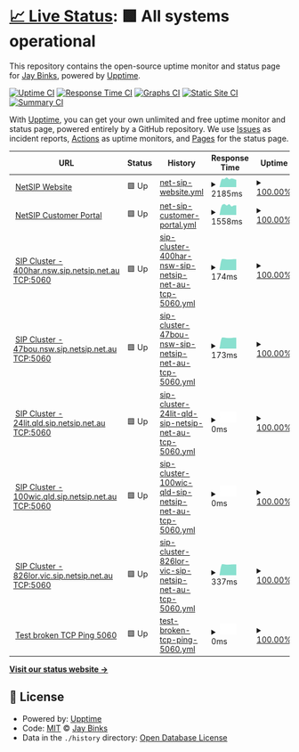 # [📈 Live Status](https://jaybinks.github.io/test-uptime): <!--live status--> **🟩 All systems operational**

This repository contains the open-source uptime monitor and status page for [Jay Binks](https://jaybinks.github.io/test-uptime), powered by [Upptime](https://github.com/upptime/upptime).

[![Uptime CI](https://github.com/jaybinks/test-uptime/workflows/Uptime%20CI/badge.svg)](https://github.com/jaybinks/test-uptime/actions?query=workflow%3A%22Uptime+CI%22)
[![Response Time CI](https://github.com/jaybinks/test-uptime/workflows/Response%20Time%20CI/badge.svg)](https://github.com/jaybinks/test-uptime/actions?query=workflow%3A%22Response+Time+CI%22)
[![Graphs CI](https://github.com/jaybinks/test-uptime/workflows/Graphs%20CI/badge.svg)](https://github.com/jaybinks/test-uptime/actions?query=workflow%3A%22Graphs+CI%22)
[![Static Site CI](https://github.com/jaybinks/test-uptime/workflows/Static%20Site%20CI/badge.svg)](https://github.com/jaybinks/test-uptime/actions?query=workflow%3A%22Static+Site+CI%22)
[![Summary CI](https://github.com/jaybinks/test-uptime/workflows/Summary%20CI/badge.svg)](https://github.com/jaybinks/test-uptime/actions?query=workflow%3A%22Summary+CI%22)

With [Upptime](https://upptime.js.org), you can get your own unlimited and free uptime monitor and status page, powered entirely by a GitHub repository. We use [Issues](https://github.com/jaybinks/test-uptime/issues) as incident reports, [Actions](https://github.com/jaybinks/test-uptime/actions) as uptime monitors, and [Pages](https://jaybinks.github.io/test-uptime) for the status page.

<!--start: status pages-->
<!-- This summary is generated by Upptime (https://github.com/upptime/upptime) -->
<!-- Do not edit this manually, your changes will be overwritten -->
<!-- prettier-ignore -->
| URL | Status | History | Response Time | Uptime |
| --- | ------ | ------- | ------------- | ------ |
| <img alt="" src="https://favicons.githubusercontent.com/www.netsip.com.au" height="13"> [NetSIP Website](https://www.netsip.com.au) | 🟩 Up | [net-sip-website.yml](https://github.com/jaybinks/test-uptime/commits/HEAD/history/net-sip-website.yml) | <details><summary><img alt="Response time graph" src="./graphs/net-sip-website/response-time-week.png" height="20"> 2185ms</summary><br><a href="https://jaybinks.github.io/test-uptime/history/net-sip-website"><img alt="Response time 2159" src="https://img.shields.io/endpoint?url=https%3A%2F%2Fraw.githubusercontent.com%2Fjaybinks%2Ftest-uptime%2FHEAD%2Fapi%2Fnet-sip-website%2Fresponse-time.json"></a><br><a href="https://jaybinks.github.io/test-uptime/history/net-sip-website"><img alt="24-hour response time 1916" src="https://img.shields.io/endpoint?url=https%3A%2F%2Fraw.githubusercontent.com%2Fjaybinks%2Ftest-uptime%2FHEAD%2Fapi%2Fnet-sip-website%2Fresponse-time-day.json"></a><br><a href="https://jaybinks.github.io/test-uptime/history/net-sip-website"><img alt="7-day response time 2185" src="https://img.shields.io/endpoint?url=https%3A%2F%2Fraw.githubusercontent.com%2Fjaybinks%2Ftest-uptime%2FHEAD%2Fapi%2Fnet-sip-website%2Fresponse-time-week.json"></a><br><a href="https://jaybinks.github.io/test-uptime/history/net-sip-website"><img alt="30-day response time 2154" src="https://img.shields.io/endpoint?url=https%3A%2F%2Fraw.githubusercontent.com%2Fjaybinks%2Ftest-uptime%2FHEAD%2Fapi%2Fnet-sip-website%2Fresponse-time-month.json"></a><br><a href="https://jaybinks.github.io/test-uptime/history/net-sip-website"><img alt="1-year response time 2159" src="https://img.shields.io/endpoint?url=https%3A%2F%2Fraw.githubusercontent.com%2Fjaybinks%2Ftest-uptime%2FHEAD%2Fapi%2Fnet-sip-website%2Fresponse-time-year.json"></a></details> | <details><summary><a href="https://jaybinks.github.io/test-uptime/history/net-sip-website">100.00%</a></summary><a href="https://jaybinks.github.io/test-uptime/history/net-sip-website"><img alt="All-time uptime 99.20%" src="https://img.shields.io/endpoint?url=https%3A%2F%2Fraw.githubusercontent.com%2Fjaybinks%2Ftest-uptime%2FHEAD%2Fapi%2Fnet-sip-website%2Fuptime.json"></a><br><a href="https://jaybinks.github.io/test-uptime/history/net-sip-website"><img alt="24-hour uptime 100.00%" src="https://img.shields.io/endpoint?url=https%3A%2F%2Fraw.githubusercontent.com%2Fjaybinks%2Ftest-uptime%2FHEAD%2Fapi%2Fnet-sip-website%2Fuptime-day.json"></a><br><a href="https://jaybinks.github.io/test-uptime/history/net-sip-website"><img alt="7-day uptime 100.00%" src="https://img.shields.io/endpoint?url=https%3A%2F%2Fraw.githubusercontent.com%2Fjaybinks%2Ftest-uptime%2FHEAD%2Fapi%2Fnet-sip-website%2Fuptime-week.json"></a><br><a href="https://jaybinks.github.io/test-uptime/history/net-sip-website"><img alt="30-day uptime 99.14%" src="https://img.shields.io/endpoint?url=https%3A%2F%2Fraw.githubusercontent.com%2Fjaybinks%2Ftest-uptime%2FHEAD%2Fapi%2Fnet-sip-website%2Fuptime-month.json"></a><br><a href="https://jaybinks.github.io/test-uptime/history/net-sip-website"><img alt="1-year uptime 99.20%" src="https://img.shields.io/endpoint?url=https%3A%2F%2Fraw.githubusercontent.com%2Fjaybinks%2Ftest-uptime%2FHEAD%2Fapi%2Fnet-sip-website%2Fuptime-year.json"></a></details>
| <img alt="" src="https://favicons.githubusercontent.com/portal.overthewire.com.au" height="13"> [NetSIP Customer Portal](https://portal.overthewire.com.au/) | 🟩 Up | [net-sip-customer-portal.yml](https://github.com/jaybinks/test-uptime/commits/HEAD/history/net-sip-customer-portal.yml) | <details><summary><img alt="Response time graph" src="./graphs/net-sip-customer-portal/response-time-week.png" height="20"> 1558ms</summary><br><a href="https://jaybinks.github.io/test-uptime/history/net-sip-customer-portal"><img alt="Response time 1611" src="https://img.shields.io/endpoint?url=https%3A%2F%2Fraw.githubusercontent.com%2Fjaybinks%2Ftest-uptime%2FHEAD%2Fapi%2Fnet-sip-customer-portal%2Fresponse-time.json"></a><br><a href="https://jaybinks.github.io/test-uptime/history/net-sip-customer-portal"><img alt="24-hour response time 1530" src="https://img.shields.io/endpoint?url=https%3A%2F%2Fraw.githubusercontent.com%2Fjaybinks%2Ftest-uptime%2FHEAD%2Fapi%2Fnet-sip-customer-portal%2Fresponse-time-day.json"></a><br><a href="https://jaybinks.github.io/test-uptime/history/net-sip-customer-portal"><img alt="7-day response time 1558" src="https://img.shields.io/endpoint?url=https%3A%2F%2Fraw.githubusercontent.com%2Fjaybinks%2Ftest-uptime%2FHEAD%2Fapi%2Fnet-sip-customer-portal%2Fresponse-time-week.json"></a><br><a href="https://jaybinks.github.io/test-uptime/history/net-sip-customer-portal"><img alt="30-day response time 1612" src="https://img.shields.io/endpoint?url=https%3A%2F%2Fraw.githubusercontent.com%2Fjaybinks%2Ftest-uptime%2FHEAD%2Fapi%2Fnet-sip-customer-portal%2Fresponse-time-month.json"></a><br><a href="https://jaybinks.github.io/test-uptime/history/net-sip-customer-portal"><img alt="1-year response time 1611" src="https://img.shields.io/endpoint?url=https%3A%2F%2Fraw.githubusercontent.com%2Fjaybinks%2Ftest-uptime%2FHEAD%2Fapi%2Fnet-sip-customer-portal%2Fresponse-time-year.json"></a></details> | <details><summary><a href="https://jaybinks.github.io/test-uptime/history/net-sip-customer-portal">100.00%</a></summary><a href="https://jaybinks.github.io/test-uptime/history/net-sip-customer-portal"><img alt="All-time uptime 100.00%" src="https://img.shields.io/endpoint?url=https%3A%2F%2Fraw.githubusercontent.com%2Fjaybinks%2Ftest-uptime%2FHEAD%2Fapi%2Fnet-sip-customer-portal%2Fuptime.json"></a><br><a href="https://jaybinks.github.io/test-uptime/history/net-sip-customer-portal"><img alt="24-hour uptime 100.00%" src="https://img.shields.io/endpoint?url=https%3A%2F%2Fraw.githubusercontent.com%2Fjaybinks%2Ftest-uptime%2FHEAD%2Fapi%2Fnet-sip-customer-portal%2Fuptime-day.json"></a><br><a href="https://jaybinks.github.io/test-uptime/history/net-sip-customer-portal"><img alt="7-day uptime 100.00%" src="https://img.shields.io/endpoint?url=https%3A%2F%2Fraw.githubusercontent.com%2Fjaybinks%2Ftest-uptime%2FHEAD%2Fapi%2Fnet-sip-customer-portal%2Fuptime-week.json"></a><br><a href="https://jaybinks.github.io/test-uptime/history/net-sip-customer-portal"><img alt="30-day uptime 100.00%" src="https://img.shields.io/endpoint?url=https%3A%2F%2Fraw.githubusercontent.com%2Fjaybinks%2Ftest-uptime%2FHEAD%2Fapi%2Fnet-sip-customer-portal%2Fuptime-month.json"></a><br><a href="https://jaybinks.github.io/test-uptime/history/net-sip-customer-portal"><img alt="1-year uptime 100.00%" src="https://img.shields.io/endpoint?url=https%3A%2F%2Fraw.githubusercontent.com%2Fjaybinks%2Ftest-uptime%2FHEAD%2Fapi%2Fnet-sip-customer-portal%2Fuptime-year.json"></a></details>
| <img alt="" src="https://favicons.githubusercontent.com/null" height="13"> [SIP Cluster - 400har.nsw.sip.netsip.net.au TCP:5060](103.26.173.36) | 🟩 Up | [sip-cluster-400har-nsw-sip-netsip-net-au-tcp-5060.yml](https://github.com/jaybinks/test-uptime/commits/HEAD/history/sip-cluster-400har-nsw-sip-netsip-net-au-tcp-5060.yml) | <details><summary><img alt="Response time graph" src="./graphs/sip-cluster-400har-nsw-sip-netsip-net-au-tcp-5060/response-time-week.png" height="20"> 174ms</summary><br><a href="https://jaybinks.github.io/test-uptime/history/sip-cluster-400har-nsw-sip-netsip-net-au-tcp-5060"><img alt="Response time 175" src="https://img.shields.io/endpoint?url=https%3A%2F%2Fraw.githubusercontent.com%2Fjaybinks%2Ftest-uptime%2FHEAD%2Fapi%2Fsip-cluster-400har-nsw-sip-netsip-net-au-tcp-5060%2Fresponse-time.json"></a><br><a href="https://jaybinks.github.io/test-uptime/history/sip-cluster-400har-nsw-sip-netsip-net-au-tcp-5060"><img alt="24-hour response time 175" src="https://img.shields.io/endpoint?url=https%3A%2F%2Fraw.githubusercontent.com%2Fjaybinks%2Ftest-uptime%2FHEAD%2Fapi%2Fsip-cluster-400har-nsw-sip-netsip-net-au-tcp-5060%2Fresponse-time-day.json"></a><br><a href="https://jaybinks.github.io/test-uptime/history/sip-cluster-400har-nsw-sip-netsip-net-au-tcp-5060"><img alt="7-day response time 174" src="https://img.shields.io/endpoint?url=https%3A%2F%2Fraw.githubusercontent.com%2Fjaybinks%2Ftest-uptime%2FHEAD%2Fapi%2Fsip-cluster-400har-nsw-sip-netsip-net-au-tcp-5060%2Fresponse-time-week.json"></a><br><a href="https://jaybinks.github.io/test-uptime/history/sip-cluster-400har-nsw-sip-netsip-net-au-tcp-5060"><img alt="30-day response time 173" src="https://img.shields.io/endpoint?url=https%3A%2F%2Fraw.githubusercontent.com%2Fjaybinks%2Ftest-uptime%2FHEAD%2Fapi%2Fsip-cluster-400har-nsw-sip-netsip-net-au-tcp-5060%2Fresponse-time-month.json"></a><br><a href="https://jaybinks.github.io/test-uptime/history/sip-cluster-400har-nsw-sip-netsip-net-au-tcp-5060"><img alt="1-year response time 175" src="https://img.shields.io/endpoint?url=https%3A%2F%2Fraw.githubusercontent.com%2Fjaybinks%2Ftest-uptime%2FHEAD%2Fapi%2Fsip-cluster-400har-nsw-sip-netsip-net-au-tcp-5060%2Fresponse-time-year.json"></a></details> | <details><summary><a href="https://jaybinks.github.io/test-uptime/history/sip-cluster-400har-nsw-sip-netsip-net-au-tcp-5060">100.00%</a></summary><a href="https://jaybinks.github.io/test-uptime/history/sip-cluster-400har-nsw-sip-netsip-net-au-tcp-5060"><img alt="All-time uptime 100.00%" src="https://img.shields.io/endpoint?url=https%3A%2F%2Fraw.githubusercontent.com%2Fjaybinks%2Ftest-uptime%2FHEAD%2Fapi%2Fsip-cluster-400har-nsw-sip-netsip-net-au-tcp-5060%2Fuptime.json"></a><br><a href="https://jaybinks.github.io/test-uptime/history/sip-cluster-400har-nsw-sip-netsip-net-au-tcp-5060"><img alt="24-hour uptime 100.00%" src="https://img.shields.io/endpoint?url=https%3A%2F%2Fraw.githubusercontent.com%2Fjaybinks%2Ftest-uptime%2FHEAD%2Fapi%2Fsip-cluster-400har-nsw-sip-netsip-net-au-tcp-5060%2Fuptime-day.json"></a><br><a href="https://jaybinks.github.io/test-uptime/history/sip-cluster-400har-nsw-sip-netsip-net-au-tcp-5060"><img alt="7-day uptime 100.00%" src="https://img.shields.io/endpoint?url=https%3A%2F%2Fraw.githubusercontent.com%2Fjaybinks%2Ftest-uptime%2FHEAD%2Fapi%2Fsip-cluster-400har-nsw-sip-netsip-net-au-tcp-5060%2Fuptime-week.json"></a><br><a href="https://jaybinks.github.io/test-uptime/history/sip-cluster-400har-nsw-sip-netsip-net-au-tcp-5060"><img alt="30-day uptime 100.00%" src="https://img.shields.io/endpoint?url=https%3A%2F%2Fraw.githubusercontent.com%2Fjaybinks%2Ftest-uptime%2FHEAD%2Fapi%2Fsip-cluster-400har-nsw-sip-netsip-net-au-tcp-5060%2Fuptime-month.json"></a><br><a href="https://jaybinks.github.io/test-uptime/history/sip-cluster-400har-nsw-sip-netsip-net-au-tcp-5060"><img alt="1-year uptime 100.00%" src="https://img.shields.io/endpoint?url=https%3A%2F%2Fraw.githubusercontent.com%2Fjaybinks%2Ftest-uptime%2FHEAD%2Fapi%2Fsip-cluster-400har-nsw-sip-netsip-net-au-tcp-5060%2Fuptime-year.json"></a></details>
| <img alt="" src="https://favicons.githubusercontent.com/null" height="13"> [SIP Cluster - 47bou.nsw.sip.netsip.net.au TCP:5060](103.26.174.36) | 🟩 Up | [sip-cluster-47bou-nsw-sip-netsip-net-au-tcp-5060.yml](https://github.com/jaybinks/test-uptime/commits/HEAD/history/sip-cluster-47bou-nsw-sip-netsip-net-au-tcp-5060.yml) | <details><summary><img alt="Response time graph" src="./graphs/sip-cluster-47bou-nsw-sip-netsip-net-au-tcp-5060/response-time-week.png" height="20"> 173ms</summary><br><a href="https://jaybinks.github.io/test-uptime/history/sip-cluster-47bou-nsw-sip-netsip-net-au-tcp-5060"><img alt="Response time 175" src="https://img.shields.io/endpoint?url=https%3A%2F%2Fraw.githubusercontent.com%2Fjaybinks%2Ftest-uptime%2FHEAD%2Fapi%2Fsip-cluster-47bou-nsw-sip-netsip-net-au-tcp-5060%2Fresponse-time.json"></a><br><a href="https://jaybinks.github.io/test-uptime/history/sip-cluster-47bou-nsw-sip-netsip-net-au-tcp-5060"><img alt="24-hour response time 175" src="https://img.shields.io/endpoint?url=https%3A%2F%2Fraw.githubusercontent.com%2Fjaybinks%2Ftest-uptime%2FHEAD%2Fapi%2Fsip-cluster-47bou-nsw-sip-netsip-net-au-tcp-5060%2Fresponse-time-day.json"></a><br><a href="https://jaybinks.github.io/test-uptime/history/sip-cluster-47bou-nsw-sip-netsip-net-au-tcp-5060"><img alt="7-day response time 173" src="https://img.shields.io/endpoint?url=https%3A%2F%2Fraw.githubusercontent.com%2Fjaybinks%2Ftest-uptime%2FHEAD%2Fapi%2Fsip-cluster-47bou-nsw-sip-netsip-net-au-tcp-5060%2Fresponse-time-week.json"></a><br><a href="https://jaybinks.github.io/test-uptime/history/sip-cluster-47bou-nsw-sip-netsip-net-au-tcp-5060"><img alt="30-day response time 173" src="https://img.shields.io/endpoint?url=https%3A%2F%2Fraw.githubusercontent.com%2Fjaybinks%2Ftest-uptime%2FHEAD%2Fapi%2Fsip-cluster-47bou-nsw-sip-netsip-net-au-tcp-5060%2Fresponse-time-month.json"></a><br><a href="https://jaybinks.github.io/test-uptime/history/sip-cluster-47bou-nsw-sip-netsip-net-au-tcp-5060"><img alt="1-year response time 175" src="https://img.shields.io/endpoint?url=https%3A%2F%2Fraw.githubusercontent.com%2Fjaybinks%2Ftest-uptime%2FHEAD%2Fapi%2Fsip-cluster-47bou-nsw-sip-netsip-net-au-tcp-5060%2Fresponse-time-year.json"></a></details> | <details><summary><a href="https://jaybinks.github.io/test-uptime/history/sip-cluster-47bou-nsw-sip-netsip-net-au-tcp-5060">100.00%</a></summary><a href="https://jaybinks.github.io/test-uptime/history/sip-cluster-47bou-nsw-sip-netsip-net-au-tcp-5060"><img alt="All-time uptime 100.00%" src="https://img.shields.io/endpoint?url=https%3A%2F%2Fraw.githubusercontent.com%2Fjaybinks%2Ftest-uptime%2FHEAD%2Fapi%2Fsip-cluster-47bou-nsw-sip-netsip-net-au-tcp-5060%2Fuptime.json"></a><br><a href="https://jaybinks.github.io/test-uptime/history/sip-cluster-47bou-nsw-sip-netsip-net-au-tcp-5060"><img alt="24-hour uptime 100.00%" src="https://img.shields.io/endpoint?url=https%3A%2F%2Fraw.githubusercontent.com%2Fjaybinks%2Ftest-uptime%2FHEAD%2Fapi%2Fsip-cluster-47bou-nsw-sip-netsip-net-au-tcp-5060%2Fuptime-day.json"></a><br><a href="https://jaybinks.github.io/test-uptime/history/sip-cluster-47bou-nsw-sip-netsip-net-au-tcp-5060"><img alt="7-day uptime 100.00%" src="https://img.shields.io/endpoint?url=https%3A%2F%2Fraw.githubusercontent.com%2Fjaybinks%2Ftest-uptime%2FHEAD%2Fapi%2Fsip-cluster-47bou-nsw-sip-netsip-net-au-tcp-5060%2Fuptime-week.json"></a><br><a href="https://jaybinks.github.io/test-uptime/history/sip-cluster-47bou-nsw-sip-netsip-net-au-tcp-5060"><img alt="30-day uptime 100.00%" src="https://img.shields.io/endpoint?url=https%3A%2F%2Fraw.githubusercontent.com%2Fjaybinks%2Ftest-uptime%2FHEAD%2Fapi%2Fsip-cluster-47bou-nsw-sip-netsip-net-au-tcp-5060%2Fuptime-month.json"></a><br><a href="https://jaybinks.github.io/test-uptime/history/sip-cluster-47bou-nsw-sip-netsip-net-au-tcp-5060"><img alt="1-year uptime 100.00%" src="https://img.shields.io/endpoint?url=https%3A%2F%2Fraw.githubusercontent.com%2Fjaybinks%2Ftest-uptime%2FHEAD%2Fapi%2Fsip-cluster-47bou-nsw-sip-netsip-net-au-tcp-5060%2Fuptime-year.json"></a></details>
| <img alt="" src="https://favicons.githubusercontent.com/null" height="13"> [SIP Cluster - 24lit.qld.sip.netsip.net.au TCP:5060](24lit.qld..sip.netsip.net.au) | 🟩 Up | [sip-cluster-24lit-qld-sip-netsip-net-au-tcp-5060.yml](https://github.com/jaybinks/test-uptime/commits/HEAD/history/sip-cluster-24lit-qld-sip-netsip-net-au-tcp-5060.yml) | <details><summary><img alt="Response time graph" src="./graphs/sip-cluster-24lit-qld-sip-netsip-net-au-tcp-5060/response-time-week.png" height="20"> 0ms</summary><br><a href="https://jaybinks.github.io/test-uptime/history/sip-cluster-24lit-qld-sip-netsip-net-au-tcp-5060"><img alt="Response time 0" src="https://img.shields.io/endpoint?url=https%3A%2F%2Fraw.githubusercontent.com%2Fjaybinks%2Ftest-uptime%2FHEAD%2Fapi%2Fsip-cluster-24lit-qld-sip-netsip-net-au-tcp-5060%2Fresponse-time.json"></a><br><a href="https://jaybinks.github.io/test-uptime/history/sip-cluster-24lit-qld-sip-netsip-net-au-tcp-5060"><img alt="24-hour response time 0" src="https://img.shields.io/endpoint?url=https%3A%2F%2Fraw.githubusercontent.com%2Fjaybinks%2Ftest-uptime%2FHEAD%2Fapi%2Fsip-cluster-24lit-qld-sip-netsip-net-au-tcp-5060%2Fresponse-time-day.json"></a><br><a href="https://jaybinks.github.io/test-uptime/history/sip-cluster-24lit-qld-sip-netsip-net-au-tcp-5060"><img alt="7-day response time 0" src="https://img.shields.io/endpoint?url=https%3A%2F%2Fraw.githubusercontent.com%2Fjaybinks%2Ftest-uptime%2FHEAD%2Fapi%2Fsip-cluster-24lit-qld-sip-netsip-net-au-tcp-5060%2Fresponse-time-week.json"></a><br><a href="https://jaybinks.github.io/test-uptime/history/sip-cluster-24lit-qld-sip-netsip-net-au-tcp-5060"><img alt="30-day response time 0" src="https://img.shields.io/endpoint?url=https%3A%2F%2Fraw.githubusercontent.com%2Fjaybinks%2Ftest-uptime%2FHEAD%2Fapi%2Fsip-cluster-24lit-qld-sip-netsip-net-au-tcp-5060%2Fresponse-time-month.json"></a><br><a href="https://jaybinks.github.io/test-uptime/history/sip-cluster-24lit-qld-sip-netsip-net-au-tcp-5060"><img alt="1-year response time 0" src="https://img.shields.io/endpoint?url=https%3A%2F%2Fraw.githubusercontent.com%2Fjaybinks%2Ftest-uptime%2FHEAD%2Fapi%2Fsip-cluster-24lit-qld-sip-netsip-net-au-tcp-5060%2Fresponse-time-year.json"></a></details> | <details><summary><a href="https://jaybinks.github.io/test-uptime/history/sip-cluster-24lit-qld-sip-netsip-net-au-tcp-5060">100.00%</a></summary><a href="https://jaybinks.github.io/test-uptime/history/sip-cluster-24lit-qld-sip-netsip-net-au-tcp-5060"><img alt="All-time uptime 100.00%" src="https://img.shields.io/endpoint?url=https%3A%2F%2Fraw.githubusercontent.com%2Fjaybinks%2Ftest-uptime%2FHEAD%2Fapi%2Fsip-cluster-24lit-qld-sip-netsip-net-au-tcp-5060%2Fuptime.json"></a><br><a href="https://jaybinks.github.io/test-uptime/history/sip-cluster-24lit-qld-sip-netsip-net-au-tcp-5060"><img alt="24-hour uptime 100.00%" src="https://img.shields.io/endpoint?url=https%3A%2F%2Fraw.githubusercontent.com%2Fjaybinks%2Ftest-uptime%2FHEAD%2Fapi%2Fsip-cluster-24lit-qld-sip-netsip-net-au-tcp-5060%2Fuptime-day.json"></a><br><a href="https://jaybinks.github.io/test-uptime/history/sip-cluster-24lit-qld-sip-netsip-net-au-tcp-5060"><img alt="7-day uptime 100.00%" src="https://img.shields.io/endpoint?url=https%3A%2F%2Fraw.githubusercontent.com%2Fjaybinks%2Ftest-uptime%2FHEAD%2Fapi%2Fsip-cluster-24lit-qld-sip-netsip-net-au-tcp-5060%2Fuptime-week.json"></a><br><a href="https://jaybinks.github.io/test-uptime/history/sip-cluster-24lit-qld-sip-netsip-net-au-tcp-5060"><img alt="30-day uptime 100.00%" src="https://img.shields.io/endpoint?url=https%3A%2F%2Fraw.githubusercontent.com%2Fjaybinks%2Ftest-uptime%2FHEAD%2Fapi%2Fsip-cluster-24lit-qld-sip-netsip-net-au-tcp-5060%2Fuptime-month.json"></a><br><a href="https://jaybinks.github.io/test-uptime/history/sip-cluster-24lit-qld-sip-netsip-net-au-tcp-5060"><img alt="1-year uptime 100.00%" src="https://img.shields.io/endpoint?url=https%3A%2F%2Fraw.githubusercontent.com%2Fjaybinks%2Ftest-uptime%2FHEAD%2Fapi%2Fsip-cluster-24lit-qld-sip-netsip-net-au-tcp-5060%2Fuptime-year.json"></a></details>
| <img alt="" src="https://favicons.githubusercontent.com/null" height="13"> [SIP Cluster - 100wic.qld.sip.netsip.net.au TCP:5060](100wic.qld..sip.netsip.net.au) | 🟩 Up | [sip-cluster-100wic-qld-sip-netsip-net-au-tcp-5060.yml](https://github.com/jaybinks/test-uptime/commits/HEAD/history/sip-cluster-100wic-qld-sip-netsip-net-au-tcp-5060.yml) | <details><summary><img alt="Response time graph" src="./graphs/sip-cluster-100wic-qld-sip-netsip-net-au-tcp-5060/response-time-week.png" height="20"> 0ms</summary><br><a href="https://jaybinks.github.io/test-uptime/history/sip-cluster-100wic-qld-sip-netsip-net-au-tcp-5060"><img alt="Response time 0" src="https://img.shields.io/endpoint?url=https%3A%2F%2Fraw.githubusercontent.com%2Fjaybinks%2Ftest-uptime%2FHEAD%2Fapi%2Fsip-cluster-100wic-qld-sip-netsip-net-au-tcp-5060%2Fresponse-time.json"></a><br><a href="https://jaybinks.github.io/test-uptime/history/sip-cluster-100wic-qld-sip-netsip-net-au-tcp-5060"><img alt="24-hour response time 0" src="https://img.shields.io/endpoint?url=https%3A%2F%2Fraw.githubusercontent.com%2Fjaybinks%2Ftest-uptime%2FHEAD%2Fapi%2Fsip-cluster-100wic-qld-sip-netsip-net-au-tcp-5060%2Fresponse-time-day.json"></a><br><a href="https://jaybinks.github.io/test-uptime/history/sip-cluster-100wic-qld-sip-netsip-net-au-tcp-5060"><img alt="7-day response time 0" src="https://img.shields.io/endpoint?url=https%3A%2F%2Fraw.githubusercontent.com%2Fjaybinks%2Ftest-uptime%2FHEAD%2Fapi%2Fsip-cluster-100wic-qld-sip-netsip-net-au-tcp-5060%2Fresponse-time-week.json"></a><br><a href="https://jaybinks.github.io/test-uptime/history/sip-cluster-100wic-qld-sip-netsip-net-au-tcp-5060"><img alt="30-day response time 0" src="https://img.shields.io/endpoint?url=https%3A%2F%2Fraw.githubusercontent.com%2Fjaybinks%2Ftest-uptime%2FHEAD%2Fapi%2Fsip-cluster-100wic-qld-sip-netsip-net-au-tcp-5060%2Fresponse-time-month.json"></a><br><a href="https://jaybinks.github.io/test-uptime/history/sip-cluster-100wic-qld-sip-netsip-net-au-tcp-5060"><img alt="1-year response time 0" src="https://img.shields.io/endpoint?url=https%3A%2F%2Fraw.githubusercontent.com%2Fjaybinks%2Ftest-uptime%2FHEAD%2Fapi%2Fsip-cluster-100wic-qld-sip-netsip-net-au-tcp-5060%2Fresponse-time-year.json"></a></details> | <details><summary><a href="https://jaybinks.github.io/test-uptime/history/sip-cluster-100wic-qld-sip-netsip-net-au-tcp-5060">100.00%</a></summary><a href="https://jaybinks.github.io/test-uptime/history/sip-cluster-100wic-qld-sip-netsip-net-au-tcp-5060"><img alt="All-time uptime 100.00%" src="https://img.shields.io/endpoint?url=https%3A%2F%2Fraw.githubusercontent.com%2Fjaybinks%2Ftest-uptime%2FHEAD%2Fapi%2Fsip-cluster-100wic-qld-sip-netsip-net-au-tcp-5060%2Fuptime.json"></a><br><a href="https://jaybinks.github.io/test-uptime/history/sip-cluster-100wic-qld-sip-netsip-net-au-tcp-5060"><img alt="24-hour uptime 100.00%" src="https://img.shields.io/endpoint?url=https%3A%2F%2Fraw.githubusercontent.com%2Fjaybinks%2Ftest-uptime%2FHEAD%2Fapi%2Fsip-cluster-100wic-qld-sip-netsip-net-au-tcp-5060%2Fuptime-day.json"></a><br><a href="https://jaybinks.github.io/test-uptime/history/sip-cluster-100wic-qld-sip-netsip-net-au-tcp-5060"><img alt="7-day uptime 100.00%" src="https://img.shields.io/endpoint?url=https%3A%2F%2Fraw.githubusercontent.com%2Fjaybinks%2Ftest-uptime%2FHEAD%2Fapi%2Fsip-cluster-100wic-qld-sip-netsip-net-au-tcp-5060%2Fuptime-week.json"></a><br><a href="https://jaybinks.github.io/test-uptime/history/sip-cluster-100wic-qld-sip-netsip-net-au-tcp-5060"><img alt="30-day uptime 100.00%" src="https://img.shields.io/endpoint?url=https%3A%2F%2Fraw.githubusercontent.com%2Fjaybinks%2Ftest-uptime%2FHEAD%2Fapi%2Fsip-cluster-100wic-qld-sip-netsip-net-au-tcp-5060%2Fuptime-month.json"></a><br><a href="https://jaybinks.github.io/test-uptime/history/sip-cluster-100wic-qld-sip-netsip-net-au-tcp-5060"><img alt="1-year uptime 100.00%" src="https://img.shields.io/endpoint?url=https%3A%2F%2Fraw.githubusercontent.com%2Fjaybinks%2Ftest-uptime%2FHEAD%2Fapi%2Fsip-cluster-100wic-qld-sip-netsip-net-au-tcp-5060%2Fuptime-year.json"></a></details>
| <img alt="" src="https://favicons.githubusercontent.com/null" height="13"> [SIP Cluster - 826lor.vic.sip.netsip.net.au TCP:5060](826lor.vic.sip.netsip.net.au) | 🟩 Up | [sip-cluster-826lor-vic-sip-netsip-net-au-tcp-5060.yml](https://github.com/jaybinks/test-uptime/commits/HEAD/history/sip-cluster-826lor-vic-sip-netsip-net-au-tcp-5060.yml) | <details><summary><img alt="Response time graph" src="./graphs/sip-cluster-826lor-vic-sip-netsip-net-au-tcp-5060/response-time-week.png" height="20"> 337ms</summary><br><a href="https://jaybinks.github.io/test-uptime/history/sip-cluster-826lor-vic-sip-netsip-net-au-tcp-5060"><img alt="Response time 321" src="https://img.shields.io/endpoint?url=https%3A%2F%2Fraw.githubusercontent.com%2Fjaybinks%2Ftest-uptime%2FHEAD%2Fapi%2Fsip-cluster-826lor-vic-sip-netsip-net-au-tcp-5060%2Fresponse-time.json"></a><br><a href="https://jaybinks.github.io/test-uptime/history/sip-cluster-826lor-vic-sip-netsip-net-au-tcp-5060"><img alt="24-hour response time 339" src="https://img.shields.io/endpoint?url=https%3A%2F%2Fraw.githubusercontent.com%2Fjaybinks%2Ftest-uptime%2FHEAD%2Fapi%2Fsip-cluster-826lor-vic-sip-netsip-net-au-tcp-5060%2Fresponse-time-day.json"></a><br><a href="https://jaybinks.github.io/test-uptime/history/sip-cluster-826lor-vic-sip-netsip-net-au-tcp-5060"><img alt="7-day response time 337" src="https://img.shields.io/endpoint?url=https%3A%2F%2Fraw.githubusercontent.com%2Fjaybinks%2Ftest-uptime%2FHEAD%2Fapi%2Fsip-cluster-826lor-vic-sip-netsip-net-au-tcp-5060%2Fresponse-time-week.json"></a><br><a href="https://jaybinks.github.io/test-uptime/history/sip-cluster-826lor-vic-sip-netsip-net-au-tcp-5060"><img alt="30-day response time 325" src="https://img.shields.io/endpoint?url=https%3A%2F%2Fraw.githubusercontent.com%2Fjaybinks%2Ftest-uptime%2FHEAD%2Fapi%2Fsip-cluster-826lor-vic-sip-netsip-net-au-tcp-5060%2Fresponse-time-month.json"></a><br><a href="https://jaybinks.github.io/test-uptime/history/sip-cluster-826lor-vic-sip-netsip-net-au-tcp-5060"><img alt="1-year response time 321" src="https://img.shields.io/endpoint?url=https%3A%2F%2Fraw.githubusercontent.com%2Fjaybinks%2Ftest-uptime%2FHEAD%2Fapi%2Fsip-cluster-826lor-vic-sip-netsip-net-au-tcp-5060%2Fresponse-time-year.json"></a></details> | <details><summary><a href="https://jaybinks.github.io/test-uptime/history/sip-cluster-826lor-vic-sip-netsip-net-au-tcp-5060">100.00%</a></summary><a href="https://jaybinks.github.io/test-uptime/history/sip-cluster-826lor-vic-sip-netsip-net-au-tcp-5060"><img alt="All-time uptime 100.00%" src="https://img.shields.io/endpoint?url=https%3A%2F%2Fraw.githubusercontent.com%2Fjaybinks%2Ftest-uptime%2FHEAD%2Fapi%2Fsip-cluster-826lor-vic-sip-netsip-net-au-tcp-5060%2Fuptime.json"></a><br><a href="https://jaybinks.github.io/test-uptime/history/sip-cluster-826lor-vic-sip-netsip-net-au-tcp-5060"><img alt="24-hour uptime 100.00%" src="https://img.shields.io/endpoint?url=https%3A%2F%2Fraw.githubusercontent.com%2Fjaybinks%2Ftest-uptime%2FHEAD%2Fapi%2Fsip-cluster-826lor-vic-sip-netsip-net-au-tcp-5060%2Fuptime-day.json"></a><br><a href="https://jaybinks.github.io/test-uptime/history/sip-cluster-826lor-vic-sip-netsip-net-au-tcp-5060"><img alt="7-day uptime 100.00%" src="https://img.shields.io/endpoint?url=https%3A%2F%2Fraw.githubusercontent.com%2Fjaybinks%2Ftest-uptime%2FHEAD%2Fapi%2Fsip-cluster-826lor-vic-sip-netsip-net-au-tcp-5060%2Fuptime-week.json"></a><br><a href="https://jaybinks.github.io/test-uptime/history/sip-cluster-826lor-vic-sip-netsip-net-au-tcp-5060"><img alt="30-day uptime 100.00%" src="https://img.shields.io/endpoint?url=https%3A%2F%2Fraw.githubusercontent.com%2Fjaybinks%2Ftest-uptime%2FHEAD%2Fapi%2Fsip-cluster-826lor-vic-sip-netsip-net-au-tcp-5060%2Fuptime-month.json"></a><br><a href="https://jaybinks.github.io/test-uptime/history/sip-cluster-826lor-vic-sip-netsip-net-au-tcp-5060"><img alt="1-year uptime 100.00%" src="https://img.shields.io/endpoint?url=https%3A%2F%2Fraw.githubusercontent.com%2Fjaybinks%2Ftest-uptime%2FHEAD%2Fapi%2Fsip-cluster-826lor-vic-sip-netsip-net-au-tcp-5060%2Fuptime-year.json"></a></details>
| <img alt="" src="https://favicons.githubusercontent.com/null" height="13"> [Test broken TCP Ping 5060](1.2.3.4) | 🟩 Up | [test-broken-tcp-ping-5060.yml](https://github.com/jaybinks/test-uptime/commits/HEAD/history/test-broken-tcp-ping-5060.yml) | <details><summary><img alt="Response time graph" src="./graphs/test-broken-tcp-ping-5060/response-time-week.png" height="20"> 0ms</summary><br><a href="https://jaybinks.github.io/test-uptime/history/test-broken-tcp-ping-5060"><img alt="Response time 0" src="https://img.shields.io/endpoint?url=https%3A%2F%2Fraw.githubusercontent.com%2Fjaybinks%2Ftest-uptime%2FHEAD%2Fapi%2Ftest-broken-tcp-ping-5060%2Fresponse-time.json"></a><br><a href="https://jaybinks.github.io/test-uptime/history/test-broken-tcp-ping-5060"><img alt="24-hour response time 0" src="https://img.shields.io/endpoint?url=https%3A%2F%2Fraw.githubusercontent.com%2Fjaybinks%2Ftest-uptime%2FHEAD%2Fapi%2Ftest-broken-tcp-ping-5060%2Fresponse-time-day.json"></a><br><a href="https://jaybinks.github.io/test-uptime/history/test-broken-tcp-ping-5060"><img alt="7-day response time 0" src="https://img.shields.io/endpoint?url=https%3A%2F%2Fraw.githubusercontent.com%2Fjaybinks%2Ftest-uptime%2FHEAD%2Fapi%2Ftest-broken-tcp-ping-5060%2Fresponse-time-week.json"></a><br><a href="https://jaybinks.github.io/test-uptime/history/test-broken-tcp-ping-5060"><img alt="30-day response time 0" src="https://img.shields.io/endpoint?url=https%3A%2F%2Fraw.githubusercontent.com%2Fjaybinks%2Ftest-uptime%2FHEAD%2Fapi%2Ftest-broken-tcp-ping-5060%2Fresponse-time-month.json"></a><br><a href="https://jaybinks.github.io/test-uptime/history/test-broken-tcp-ping-5060"><img alt="1-year response time 0" src="https://img.shields.io/endpoint?url=https%3A%2F%2Fraw.githubusercontent.com%2Fjaybinks%2Ftest-uptime%2FHEAD%2Fapi%2Ftest-broken-tcp-ping-5060%2Fresponse-time-year.json"></a></details> | <details><summary><a href="https://jaybinks.github.io/test-uptime/history/test-broken-tcp-ping-5060">100.00%</a></summary><a href="https://jaybinks.github.io/test-uptime/history/test-broken-tcp-ping-5060"><img alt="All-time uptime 100.00%" src="https://img.shields.io/endpoint?url=https%3A%2F%2Fraw.githubusercontent.com%2Fjaybinks%2Ftest-uptime%2FHEAD%2Fapi%2Ftest-broken-tcp-ping-5060%2Fuptime.json"></a><br><a href="https://jaybinks.github.io/test-uptime/history/test-broken-tcp-ping-5060"><img alt="24-hour uptime 100.00%" src="https://img.shields.io/endpoint?url=https%3A%2F%2Fraw.githubusercontent.com%2Fjaybinks%2Ftest-uptime%2FHEAD%2Fapi%2Ftest-broken-tcp-ping-5060%2Fuptime-day.json"></a><br><a href="https://jaybinks.github.io/test-uptime/history/test-broken-tcp-ping-5060"><img alt="7-day uptime 100.00%" src="https://img.shields.io/endpoint?url=https%3A%2F%2Fraw.githubusercontent.com%2Fjaybinks%2Ftest-uptime%2FHEAD%2Fapi%2Ftest-broken-tcp-ping-5060%2Fuptime-week.json"></a><br><a href="https://jaybinks.github.io/test-uptime/history/test-broken-tcp-ping-5060"><img alt="30-day uptime 100.00%" src="https://img.shields.io/endpoint?url=https%3A%2F%2Fraw.githubusercontent.com%2Fjaybinks%2Ftest-uptime%2FHEAD%2Fapi%2Ftest-broken-tcp-ping-5060%2Fuptime-month.json"></a><br><a href="https://jaybinks.github.io/test-uptime/history/test-broken-tcp-ping-5060"><img alt="1-year uptime 100.00%" src="https://img.shields.io/endpoint?url=https%3A%2F%2Fraw.githubusercontent.com%2Fjaybinks%2Ftest-uptime%2FHEAD%2Fapi%2Ftest-broken-tcp-ping-5060%2Fuptime-year.json"></a></details>

<!--end: status pages-->

[**Visit our status website →**](https://jaybinks.github.io/test-uptime)

## 📄 License

- Powered by: [Upptime](https://github.com/upptime/upptime)
- Code: [MIT](./LICENSE) © [Jay Binks](https://jaybinks.github.io/test-uptime)
- Data in the `./history` directory: [Open Database License](https://opendatacommons.org/licenses/odbl/1-0/)
